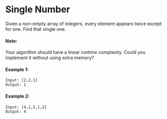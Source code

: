# Single Number


Given a non-empty array of integers, every element appears twice except for one. Find that single one.

#### Note:

Your algorithm should have a linear runtime complexity. Could you implement it without using extra memory?

#### Example 1:

```
Input: [2,2,1]
Output: 1
```

#### Example 2:

```
Input: [4,1,2,1,2]
Output: 4
```
